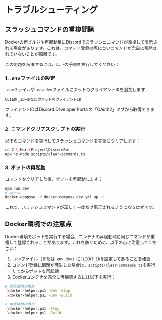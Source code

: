 # トラブルシューティング

## スラッシュコマンドの重複問題

Dockerの再ビルドや再起動後にDiscordでスラッシュコマンドが重複して表示される場合があります。これは、コマンド登録の際に古いコマンドが完全に削除されていないことが原因です。

この問題を解決するには、以下の手順を実行してください：

### 1. .envファイルの設定

`.env`ファイルや`.env.dev`ファイルにボットのクライアントIDを追加します：

```
CLIENT_ID=あなたのボットのクライアントID
```

クライアントIDはDiscord Developer Portalの「OAuth2」タブから取得できます。

### 2. コマンドクリアスクリプトの実行

以下のコマンドを実行してスラッシュコマンドを完全にクリアします：

```bash
cd C:\iMori\Project\DiscordBot
npx ts-node scripts/clear-commands.ts
```

### 3. ボットの再起動

コマンドをクリアした後、ボットを再起動します：

```bash
npm run dev
# または
docker-compose -f docker-compose.dev.yml up -d
```

これで、スラッシュコマンドが正しく一度だけ表示されるようになるはずです。

## Docker環境での注意点

Docker環境でボットを実行する場合、コンテナの再起動時に同じコマンドが重複して登録されることがあります。これを防ぐために、以下の点に注意してください：

1. `.env`ファイル（または`.env.dev`）に`CLIENT_ID`を設定してあることを確認
2. コマンド登録に問題が発生した場合は、`scripts/clear-commands.ts`を実行してからボットを再起動
3. Dockerコンテナを完全に再構築するには以下を実行：

```bash
# 開発環境の場合
.\docker-helper.ps1 -Dev -Stop
.\docker-helper.ps1 -Dev -Build

# 本番環境の場合
.\docker-helper.ps1 -Stop
.\docker-helper.ps1 -Build
```
